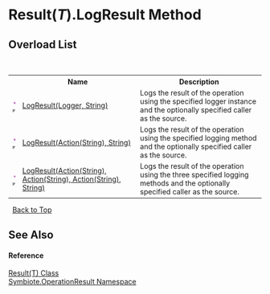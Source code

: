 # Result(*T*).LogResult Method 
 


## Overload List
&nbsp;<table><tr><th></th><th>Name</th><th>Description</th></tr><tr><td>![Public method](media/pubmethod.gif "Public method")![Code example](media/CodeExample.png "Code example")</td><td><a href="c6365d82-c3a3-c20b-f3e0-b5bb404c90b4">LogResult(Logger, String)</a></td><td>
Logs the result of the operation using the specified logger instance and the optionally specified caller as the source.</td></tr><tr><td>![Public method](media/pubmethod.gif "Public method")![Code example](media/CodeExample.png "Code example")</td><td><a href="764acbf5-9206-2446-817b-1c55f7310b88">LogResult(Action(String), String)</a></td><td>
Logs the result of the operation using the specified logging method and the optionally specified caller as the source.</td></tr><tr><td>![Public method](media/pubmethod.gif "Public method")![Code example](media/CodeExample.png "Code example")</td><td><a href="ed4a32ba-7389-0405-7b47-4fad219109d0">LogResult(Action(String), Action(String), Action(String), String)</a></td><td>
Logs the result of the operation using the three specified logging methods and the optionally specified caller as the source.</td></tr></table>&nbsp;
<a href="#result(*t*).logresult-method">Back to Top</a>

## See Also


#### Reference
<a href="55164352-8217-3c5a-4180-bc60c2e2b83f">Result(T) Class</a><br /><a href="846ea925-838c-f4a8-6a8a-689eb9584d48">Symbiote.OperationResult Namespace</a><br />